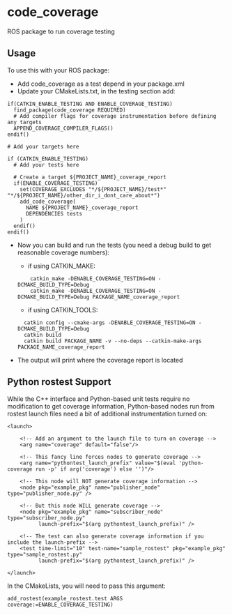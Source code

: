 # code_coverage

ROS package to run coverage testing

## Usage
To use this with your ROS package:

 * Add code_coverage as a test depend in your package.xml
 * Update your CMakeLists.txt, in the testing section add:
```
if(CATKIN_ENABLE_TESTING AND ENABLE_COVERAGE_TESTING)
  find_package(code_coverage REQUIRED)
  # Add compiler flags for coverage instrumentation before defining any targets
  APPEND_COVERAGE_COMPILER_FLAGS()
endif()

# Add your targets here

if (CATKIN_ENABLE_TESTING)
  # Add your tests here

  # Create a target ${PROJECT_NAME}_coverage_report
  if(ENABLE_COVERAGE_TESTING)
    set(COVERAGE_EXCLUDES "*/${PROJECT_NAME}/test*" "*/${PROJECT_NAME}/other_dir_i_dont_care_about*")
    add_code_coverage(
      NAME ${PROJECT_NAME}_coverage_report
      DEPENDENCIES tests
    )
  endif()
endif()
```

* Now you can build and run the tests (you need a debug build to get reasonable coverage numbers):

  - if using CATKIN_MAKE:
  ```
      catkin_make -DENABLE_COVERAGE_TESTING=ON -DCMAKE_BUILD_TYPE=Debug
      catkin_make -DENABLE_COVERAGE_TESTING=ON -DCMAKE_BUILD_TYPE=Debug PACKAGE_NAME_coverage_report
  ```
  - if using CATKIN_TOOLS:
  ```
    catkin config --cmake-args -DENABLE_COVERAGE_TESTING=ON -DCMAKE_BUILD_TYPE=Debug
    catkin build
    catkin build PACKAGE_NAME -v --no-deps --catkin-make-args PACKAGE_NAME_coverage_report 
  ```

* The output will print where the coverage report is located

## Python rostest Support

While the C++ interface and Python-based unit tests require no
modification to get coverage information, Python-based nodes
run from rostest launch files need a bit of additional
instrumentation turned on:

```
<launch>

    <!-- Add an argument to the launch file to turn on coverage -->
    <arg name="coverage" default="false"/>

    <!-- This fancy line forces nodes to generate coverage -->
    <arg name="pythontest_launch_prefix" value="$(eval 'python-coverage run -p' if arg('coverage') else '')"/>

    <!-- This node will NOT generate coverage information -->
    <node pkg="example_pkg" name="publisher_node" type="publisher_node.py" />

    <!-- But this node WILL generate coverage -->
    <node pkg="example_pkg" name="subscriber_node" type="subscriber_node.py"
          launch-prefix="$(arg pythontest_launch_prefix)" />

    <!-- The test can also generate coverage information if you include the launch-prefix -->
    <test time-limit="10" test-name="sample_rostest" pkg="example_pkg" type="sample_rostest.py"
          launch-prefix="$(arg pythontest_launch_prefix)" />

</launch>
```

In the CMakeLists, you will need to pass this argument:

```
add_rostest(example_rostest.test ARGS coverage:=ENABLE_COVERAGE_TESTING)
```
